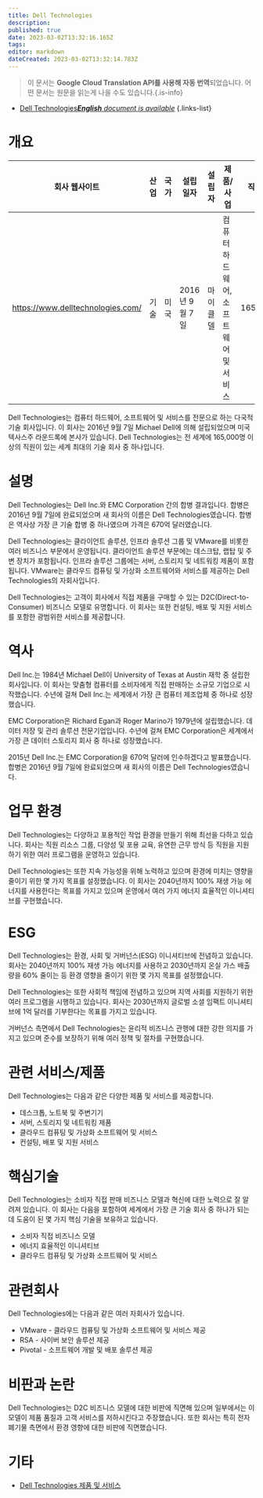 ```yaml
---
title: Dell Technologies
description: 
published: true
date: 2023-03-02T13:32:16.165Z
tags: 
editor: markdown
dateCreated: 2023-03-02T13:32:14.783Z
---
```


> 이 문서는 **Google Cloud Translation API를 사용해 자동 번역**되었습니다.
어떤 문서는 원문을 읽는게 나을 수도 있습니다.{.is-info}



- [Dell Technologies***English** document is available*](/en/Knowledge-base/Dictionary/Company/dell-technologies)
{.links-list}
# 개요

| 회사 웹사이트 | 산업 | 국가 | 설립일자 | 설립자 | 제품/사업 | 직원 수 | 본사 위치 |
| --- | --- | --- | --- | --- | --- | --- | --- |
| https://www.delltechnologies.com/ | 기술 | 미국 | 2016년 9월 7일 | 마이클 델 | 컴퓨터 하드웨어, 소프트웨어 및 서비스 | 165,000+ | 라운드 록, 텍사스, 미국 |

Dell Technologies는 컴퓨터 하드웨어, 소프트웨어 및 서비스를 전문으로 하는 다국적 기술 회사입니다. 이 회사는 2016년 9월 7일 Michael Dell에 의해 설립되었으며 미국 텍사스주 라운드록에 본사가 있습니다. Dell Technologies는 전 세계에 165,000명 이상의 직원이 있는 세계 최대의 기술 회사 중 하나입니다.

# 설명

Dell Technologies는 Dell Inc.와 EMC Corporation 간의 합병 결과입니다. 합병은 2016년 9월 7일에 완료되었으며 새 회사의 이름은 Dell Technologies였습니다. 합병은 역사상 가장 큰 기술 합병 중 하나였으며 가격은 670억 달러였습니다.

Dell Technologies는 클라이언트 솔루션, 인프라 솔루션 그룹 및 VMware를 비롯한 여러 비즈니스 부문에서 운영됩니다. 클라이언트 솔루션 부문에는 데스크탑, 랩탑 및 주변 장치가 포함됩니다. 인프라 솔루션 그룹에는 서버, 스토리지 및 네트워킹 제품이 포함됩니다. VMware는 클라우드 컴퓨팅 및 가상화 소프트웨어와 서비스를 제공하는 Dell Technologies의 자회사입니다.

Dell Technologies는 고객이 회사에서 직접 제품을 구매할 수 있는 D2C(Direct-to-Consumer) 비즈니스 모델로 유명합니다. 이 회사는 또한 컨설팅, 배포 및 지원 서비스를 포함한 광범위한 서비스를 제공합니다.

# 역사

Dell Inc.는 1984년 Michael Dell이 University of Texas at Austin 재학 중 설립한 회사입니다. 이 회사는 맞춤형 컴퓨터를 소비자에게 직접 판매하는 소규모 기업으로 시작했습니다. 수년에 걸쳐 Dell Inc.는 세계에서 가장 큰 컴퓨터 제조업체 중 하나로 성장했습니다.

EMC Corporation은 Richard Egan과 Roger Marino가 1979년에 설립했습니다. 데이터 저장 및 관리 솔루션 전문기업입니다. 수년에 걸쳐 EMC Corporation은 세계에서 가장 큰 데이터 스토리지 회사 중 하나로 성장했습니다.

2015년 Dell Inc.는 EMC Corporation을 670억 달러에 인수하겠다고 발표했습니다. 합병은 2016년 9월 7일에 완료되었으며 새 회사의 이름은 Dell Technologies였습니다.

# 업무 환경

Dell Technologies는 다양하고 포용적인 작업 환경을 만들기 위해 최선을 다하고 있습니다. 회사는 직원 리소스 그룹, 다양성 및 포용 교육, 유연한 근무 방식 등 직원을 지원하기 위한 여러 프로그램을 운영하고 있습니다.

Dell Technologies는 또한 지속 가능성을 위해 노력하고 있으며 환경에 미치는 영향을 줄이기 위한 몇 가지 목표를 설정했습니다. 이 회사는 2040년까지 100% 재생 가능 에너지를 사용한다는 목표를 가지고 있으며 운영에서 여러 가지 에너지 효율적인 이니셔티브를 구현했습니다.

# ESG

Dell Technologies는 환경, 사회 및 거버넌스(ESG) 이니셔티브에 전념하고 있습니다. 회사는 2040년까지 100% 재생 가능 에너지를 사용하고 2030년까지 온실 가스 배출량을 60% 줄이는 등 환경 영향을 줄이기 위한 몇 가지 목표를 설정했습니다.

Dell Technologies는 또한 사회적 책임에 전념하고 있으며 지역 사회를 지원하기 위한 여러 프로그램을 시행하고 있습니다. 회사는 2030년까지 글로벌 소셜 임팩트 이니셔티브에 1억 달러를 기부한다는 목표를 가지고 있습니다.

거버넌스 측면에서 Dell Technologies는 윤리적 비즈니스 관행에 대한 강한 의지를 가지고 있으며 준수를 보장하기 위해 여러 정책 및 절차를 구현했습니다.

# 관련 서비스/제품

Dell Technologies는 다음과 같은 다양한 제품 및 서비스를 제공합니다.

- 데스크톱, 노트북 및 주변기기
- 서버, 스토리지 및 네트워킹 제품
- 클라우드 컴퓨팅 및 가상화 소프트웨어 및 서비스
- 컨설팅, 배포 및 지원 서비스

# 핵심기술

Dell Technologies는 소비자 직접 판매 비즈니스 모델과 혁신에 대한 노력으로 잘 알려져 있습니다. 이 회사는 다음을 포함하여 세계에서 가장 큰 기술 회사 중 하나가 되는 데 도움이 된 몇 가지 핵심 기술을 보유하고 있습니다.

- 소비자 직접 비즈니스 모델
- 에너지 효율적인 이니셔티브
- 클라우드 컴퓨팅 및 가상화 소프트웨어 및 서비스

# 관련회사

Dell Technologies에는 다음과 같은 여러 자회사가 있습니다.

- VMware - 클라우드 컴퓨팅 및 가상화 소프트웨어 및 서비스 제공
- RSA - 사이버 보안 솔루션 제공
- Pivotal - 소프트웨어 개발 및 배포 솔루션 제공

# 비판과 논란

Dell Technologies는 D2C 비즈니스 모델에 대한 비판에 직면해 있으며 일부에서는 이 모델이 제품 품질과 고객 서비스를 저하시킨다고 주장했습니다. 또한 회사는 특히 전자 폐기물 측면에서 환경 영향에 대한 비판에 직면했습니다.

# 기타

- [Dell Technologies 제품 및 서비스](https://www.delltechnologies.com/en-us/products/index.htm)